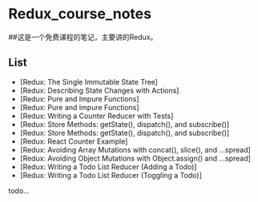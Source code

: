 # Redux_course_notes

##这是一个免费课程的笔记，主要讲的Redux。

## List

* [Redux: The Single Immutable State Tree]
* [Redux: Describing State Changes with Actions]
* [Redux: Pure and Impure Functions]
* [Redux: Pure and Impure Functions]
* [Redux: Writing a Counter Reducer with Tests]
* [Redux: Store Methods: getState(), dispatch(), and subscribe()]
* [Redux: Store Methods: getState(), dispatch(), and subscribe()]
* [Redux: React Counter Example]
* [Redux: Avoiding Array Mutations with concat(), slice(), and ...spread]
* [Redux: Avoiding Object Mutations with Object.assign() and ...spread]
* [Redux: Writing a Todo List Reducer (Adding a Todo)]
* [Redux: Writing a Todo List Reducer (Toggling a Todo)]

todo...

